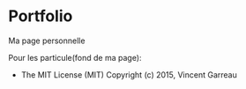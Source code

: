 # Portfolio
Ma page personnelle

Pour les particule(fond de ma page):
- The MIT License (MIT) Copyright (c) 2015, Vincent Garreau
